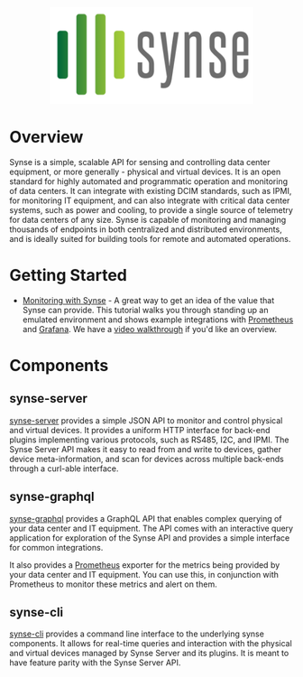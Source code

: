 <p align="center"><img src="img/logo.png" width="360"></p>

# Overview

Synse is a simple, scalable API for sensing and controlling data center equipment,
or more generally - physical and virtual devices. It is an open standard for highly
automated and programmatic operation and monitoring of data centers. It can integrate
with existing DCIM standards, such as IPMI, for monitoring IT equipment, and can also
integrate with critical data center systems, such as power and cooling, to provide
a single source of telemetry for data centers of any size. Synse is capable of 
monitoring and managing thousands of endpoints in both centralized and distributed
environments, and is ideally suited for building tools for remote and automated operations.

# Getting Started

- [Monitoring with Synse](tutorial/monitoring.md) - A great way to get an idea
  of the value that Synse can provide. This tutorial walks you through standing
  up an emulated environment and shows example integrations with [Prometheus][prometheus]
  and [Grafana][grafana]. We have a [video walkthrough][monitoring-with-synse] if
  you'd like an overview.

# Components

## synse-server

[synse-server][synse-server] provides a simple JSON API to monitor and control physical
and virtual devices. It provides a uniform HTTP interface for back-end plugins
implementing various protocols, such as RS485, I2C, and IPMI. The Synse Server API
makes it easy to read from and write to devices, gather device meta-information, and
scan for devices across multiple back-ends through a curl-able interface.

## synse-graphql

[synse-graphql][synse-graphql] provides a GraphQL API that enables complex querying
of your data center and IT equipment. The API comes with an interactive query
application for exploration of the Synse API and provides a simple interface for
common integrations.

It also provides a [Prometheus][prometheus] exporter for the metrics being provided
by your data center and IT equipment. You can use this, in conjunction with Prometheus
to monitor these metrics and alert on them.

## synse-cli

[synse-cli][synse-cli] provides a command line interface to the underlying synse
components. It allows for real-time queries and interaction with the physical and
virtual devices managed by Synse Server and its plugins. It is meant to have feature
parity with the Synse Server API.


[synse-server]: https://github.com/vapor-ware/synse-server
[synse-graphql]: https://github.com/vapor-ware/synse-graphql
[synse-cli]: https://github.com/vapor-ware/synse-cli
[prometheus]: https://prometheus.io/
[grafana]: https://grafana.com/
[monitoring-with-synse]: https://drive.google.com/file/d/0B9jWZzNsJ7juUlN6WHVwS2pqcDQ/view
